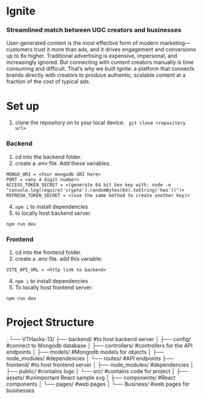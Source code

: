 # Ignite
### Streamlined match between UGC creators and businesses
User-generated content is the most effective form of modern marketing—customers trust it more than ads, and it drives engagement and conversions up to 6x higher. Traditional advertising is expensive, impersonal, and increasingly ignored. But connecting with content creators manually is time consuming and difficult. That’s why we built Ignite: a platform that connects brands directly with creators to produce authentic, scalable content at a fraction of the cost of typical ads.

# Set up
1. clone the repository on to your local device.
``` git clone <repository url>```
### Backend
1. cd into the backend folder.
2. create a .env file. Add these variables:
```
MONGO_URI = <Your mongodb URI here>
PORT = <any 4 digit number>
ACCESS_TOKEN_SECRET = <(generate 64 bit hex key with: node -e "console.log(require('crypto').randomBytes(64).toString('hex'))")>
REFRESH_TOKEN_SECRET = <(use the same method to create another key)>
```
4. `npm i` to install dependencies
5. to locally host backend server.
```
npm run dev 
```
### Frontend
1. cd into the frontend folder.
2. create a .env file. add this variable:
```
VITE_API_URL = <http link to backend>
```
4. `npm i` to install dependencies
5. To locally host frontend server:
```
npm run dev
```
# Project Structure
.
└── VTHacks-13/
    ├── backend/                     #to host backend server
    │   ├── config/                  #connect to Mongodb database
    │   ├── controllers/             #controllers for the API endpoints
    │   ├── models/                  #Mongodb models for objects
    │   ├── node_modules/            #dependencies
    │   └── routes/                  #API endpoints
    ├── frontend/                    #to host frontend server
    │   ├── node_modules/            #dependencies 
    │   ├── public/                  #contains logo
    │   └── src/                     #contains code for project
    │       ├── assets/              #unimportant React sample svg
    │       ├── components/          #React components
    │       └── pages/               #web pages
    │           └── Business/        #web pages for businesses
